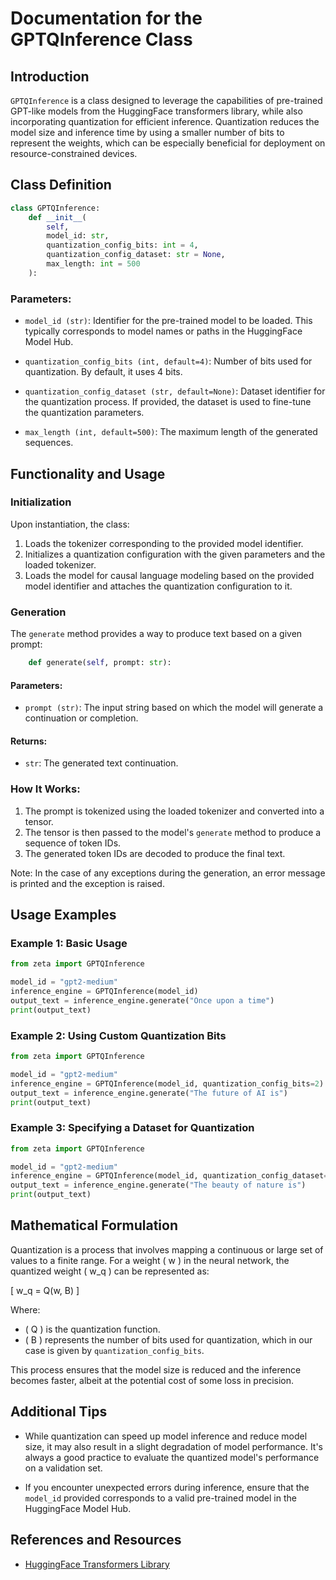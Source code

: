 # Documentation for the GPTQInference Class

## Introduction

`GPTQInference` is a class designed to leverage the capabilities of pre-trained GPT-like models from the HuggingFace transformers library, while also incorporating quantization for efficient inference. Quantization reduces the model size and inference time by using a smaller number of bits to represent the weights, which can be especially beneficial for deployment on resource-constrained devices.

## Class Definition

```python
class GPTQInference:
    def __init__(
        self,
        model_id: str,
        quantization_config_bits: int = 4,
        quantization_config_dataset: str = None,
        max_length: int = 500
    ):
```

### Parameters:

- `model_id (str)`: Identifier for the pre-trained model to be loaded. This typically corresponds to model names or paths in the HuggingFace Model Hub.
  
- `quantization_config_bits (int, default=4)`: Number of bits used for quantization. By default, it uses 4 bits.
  
- `quantization_config_dataset (str, default=None)`: Dataset identifier for the quantization process. If provided, the dataset is used to fine-tune the quantization parameters.
  
- `max_length (int, default=500)`: The maximum length of the generated sequences.

## Functionality and Usage

### Initialization

Upon instantiation, the class:

1. Loads the tokenizer corresponding to the provided model identifier.
2. Initializes a quantization configuration with the given parameters and the loaded tokenizer.
3. Loads the model for causal language modeling based on the provided model identifier and attaches the quantization configuration to it.

### Generation

The `generate` method provides a way to produce text based on a given prompt:

```python
    def generate(self, prompt: str):
```

#### Parameters:

- `prompt (str)`: The input string based on which the model will generate a continuation or completion.

#### Returns:

- `str`: The generated text continuation.

### How It Works:

1. The prompt is tokenized using the loaded tokenizer and converted into a tensor.
2. The tensor is then passed to the model's `generate` method to produce a sequence of token IDs.
3. The generated token IDs are decoded to produce the final text.

Note: In the case of any exceptions during the generation, an error message is printed and the exception is raised.

## Usage Examples

### Example 1: Basic Usage

```python
from zeta import GPTQInference

model_id = "gpt2-medium"
inference_engine = GPTQInference(model_id)
output_text = inference_engine.generate("Once upon a time")
print(output_text)
```

### Example 2: Using Custom Quantization Bits

```python
from zeta import GPTQInference

model_id = "gpt2-medium"
inference_engine = GPTQInference(model_id, quantization_config_bits=2)
output_text = inference_engine.generate("The future of AI is")
print(output_text)
```

### Example 3: Specifying a Dataset for Quantization

```python
from zeta import GPTQInference

model_id = "gpt2-medium"
inference_engine = GPTQInference(model_id, quantization_config_dataset="my_dataset")
output_text = inference_engine.generate("The beauty of nature is")
print(output_text)
```

## Mathematical Formulation

Quantization is a process that involves mapping a continuous or large set of values to a finite range. For a weight \( w \) in the neural network, the quantized weight \( w_q \) can be represented as:

\[ w_q = Q(w, B) \]

Where:
- \( Q \) is the quantization function.
- \( B \) represents the number of bits used for quantization, which in our case is given by `quantization_config_bits`.

This process ensures that the model size is reduced and the inference becomes faster, albeit at the potential cost of some loss in precision.

## Additional Tips

- While quantization can speed up model inference and reduce model size, it may also result in a slight degradation of model performance. It's always a good practice to evaluate the quantized model's performance on a validation set.
  
- If you encounter unexpected errors during inference, ensure that the `model_id` provided corresponds to a valid pre-trained model in the HuggingFace Model Hub.

## References and Resources

- [HuggingFace Transformers Library](https://huggingface.co/transformers/)
  

